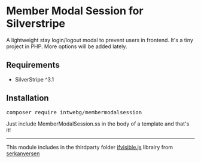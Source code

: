 <h1>Member Modal Session for Silverstripe</h1>
<p>A lightweight stay login/logout modal to prevent users in frontend. It's a tiny project in PHP. More options will be added lately.</p>

<h2>Requirements</h2>
<ul><li>SilverStripe ^3.1</li></ul>

<h2>Installation</h2>
<pre>composer require intwebg/membermodalsession</pre>
<p>Just include MemberModalSession.ss in the body of a template and that's it!</p>
<hr>
<p>This module includes in the thirdparty folder <a href="https://github.com/serkanyersen/ifvisible.js/">ifvisible.js</a> librairy from <a href="https://github.com/serkanyersen">serkanyersen</a></p>
